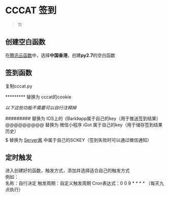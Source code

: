 # CCCAT 签到
> 11
## 创建空白函数

在[腾讯云函数](https://console.cloud.tencent.com/scf/index/1)中，选择**中国香港**，创建**py2.7**的空白函数

## 签到函数
复制cccat.py

********* 替换为 cccat的cookie

*以下这些功能不需要可以自行注释掉*

######### 替换为 IOS上的《Bark》app属于自己的key（用于推送签到结果）  
@@@@@@@@@ 替换为 微信小程序 iGot 属于自己的key（用于储存签到结果历史）  
$$$$$$$$$ 替换为 [Server酱](http://sc.ftqq.com)  中属于自己的SCKEY（签到失败时可以通过微信通知）  

## 定时触发
进入创建好的函数，触发方式，添加并选择适合自己的触发方式  
例如：  
名称：自行决定
触发周期：自定义触发周期
Cron表达式：0 0 9 * * * * （每天九点执行）
